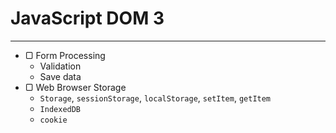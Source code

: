 # JavaScript DOM 3

---

* ▢ Form Processing
  * Validation
  * Save data
* ▢ Web Browser Storage
  * `Storage`, `sessionStorage`, `localStorage`, `setItem`, `getItem`
  * `IndexedDB`
  * `cookie`
